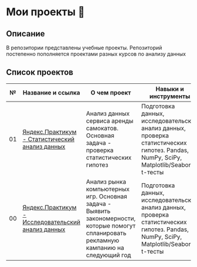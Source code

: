 # Мои проекты 🚀

## Описание
В репозитории представлены учебные проекты. Репозиторий постепенно пополняется проектами разных курсов по анализу данных

## Список проектов

| № | Название и ссылка | О чем проект | Навыки и инструменты |
|---|-------------------|--------------|-----------------------|
| 01 | [Яндекс.Практикум - Статистический анализ данных](https://github.com/EquityPulse/DA_study_projects/tree/main/Yandex_Статистический%20анализ%20данных) | Анализ данных сервиса аренды самокатов. Основная задача - проверка статистических гипотез | Подготовка данных, исследовательский анализ данных, проверка статистических гипотез. Pandas, NumPy, SciPy, Matplotlib/Seaborn, t-тесты|
| 00 | [Яндекс.Практикум - Исследовательский анализ данных](https://github.com/EquityPulse/DA_study_projects/tree/main/Yandex_Исследовательский%20анализ%20данных) | Анализ рынка компьютерных игр. Основная задача - Выявить закономерности, которые помогут спланировать рекламную кампанию на следующий год | Подготовка данных, исследовательский анализ данных, проверка статистических гипотез. Pandas, NumPy, SciPy, Matplotlib/Seaborn, t-тесты|

